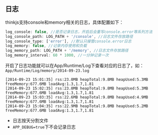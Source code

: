 ## 日志

thinkjs支持console和memory相关的日志，具体配置如下：

```js
log_console: false, //是否记录日志，开启后会重写console.error等系列方法
log_console_path: LOG_PATH + '/console', //日志文件存放路径
log_console_type: ['error'], //默认只接管console.error日志
log_memory: false, //记录内存使用和负载
log_memory_path: LOG_PATH + '/memory', //日志文件存放路径
log_memory_interval: 60 * 1000, //一分钟记录一次
```

开启了日志功能就可以在App/Runtime/Log下查看对应的日志了，如：`App/Runtime/Log/memory/2014-09-23.log`

```
[2014-09-23 15:01:35] rss:23.0MB heapTotal:9.8MB heapUsed:5.3MB freeMemory:677.6MB loadAvg:1.3,1.7,1.81
[2014-09-23 15:02:35] rss:23.0MB heapTotal:9.8MB heapUsed:5.3MB freeMemory:677.6MB loadAvg:1.3,1.7,1.81
[2014-09-23 15:03:35] rss:22.6MB heapTotal:9.8MB heapUsed:4.9MB freeMemory:677.6MB loadAvg:1.3,1.7,1.81
[2014-09-23 15:04:35] rss:22.9MB heapTotal:9.8MB heapUsed:5.2MB freeMemory:677.6MB loadAvg:1.3,1.7,1.81
```

* 日志按天分割文件
* `APP_DEBUG=true`下不会记录日志
